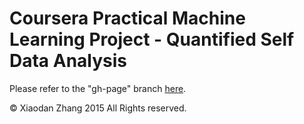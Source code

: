 Coursera Practical Machine Learning Project - Quantified Self Data Analysis  
===========================================================================

Please refer to the "gh-page" branch [here](https://github.com/Xiaodan/Coursera-PML-Quantified-Self-Project/tree/gh-pages).  

© Xiaodan Zhang 2015 All Rights reserved.
